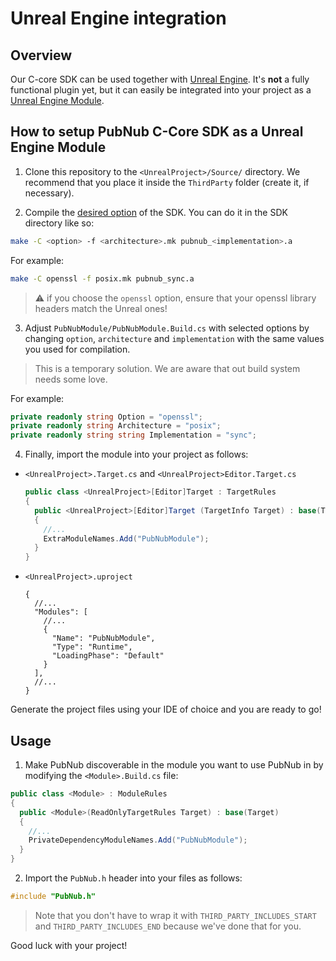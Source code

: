 # Unreal Engine integration

## Overview

Our C-core SDK can be used together with [Unreal Engine](https://www.unrealengine.com/en-US). It's **not** a fully functional plugin yet, 
but it can easily be integrated into your project as a [Unreal Engine Module](https://docs.unrealengine.com/5.3/en-US/unreal-engine-modules/).

## How to setup PubNub C-Core SDK as a Unreal Engine Module

1. Clone this repository to the `<UnrealProject>/Source/` directory. We recommend that you place it inside the `ThirdParty` folder (create it, if necessary). 

2. Compile the [desired option](https://www.pubnub.com/docs/sdks/c-core#hello-world) of the SDK. You can do it in the SDK directory like so:
  
  ```sh
  make -C <option> -f <architecture>.mk pubnub_<implementation>.a 
  ```
  
  For example:
  
  ```sh
  make -C openssl -f posix.mk pubnub_sync.a
  ```
  
  > :warning: if you choose the `openssl` option, ensure that your openssl library headers match the Unreal ones!

3. Adjust `PubNubModule/PubNubModule.Build.cs` with selected options by changing `option`, `architecture` and `implementation` with the same values you used for compilation. 

  > This is a temporary solution. We are aware that out build system needs some love.

  For example:
  
  ```csharp 
  private readonly string Option = "openssl";
  private readonly string Architecture = "posix";
  private readonly string string Implementation = "sync";
  ```

4. Finally, import the module into your project as follows:

  - `<UnrealProject>.Target.cs` and `<UnrealProject>Editor.Target.cs`
  
    ```csharp
    public class <UnrealProject>[Editor]Target : TargetRules
    {
      public <UnrealProject>[Editor]Target (TargetInfo Target) : base(Target)
      {
        //...
        ExtraModuleNames.Add("PubNubModule");
      }
    }
    ```
  
  - `<UnrealProject>.uproject`
  
    ```json5
    {
      //...
      "Modules": [
        //...
        {
          "Name": "PubNubModule",
          "Type": "Runtime",
          "LoadingPhase": "Default"
        }
      ],
      //...
    }
    ```

Generate the project files using your IDE of choice and you are ready to go!

## Usage 

1. Make PubNub discoverable in the module you want to use PubNub in by modifying the `<Module>.Build.cs` file:

  ```csharp
  public class <Module> : ModuleRules
  {
    public <Module>(ReadOnlyTargetRules Target) : base(Target)
    {
      //...
      PrivateDependencyModuleNames.Add("PubNubModule");
    }
  }
  ```

2. Import the `PubNub.h` header into your files as follows:
  
  ```cpp
  #include "PubNub.h" 
  ```

  > Note that you don't have to wrap it with `THIRD_PARTY_INCLUDES_START` and `THIRD_PARTY_INCLUDES_END` because we've done that for you.

Good luck with your project!

